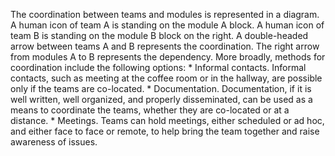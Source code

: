 The coordination between teams and modules is represented in a diagram. A human icon of team A is standing on the module A block. A human icon of team B is standing on the module B block on the right. A double-headed arrow between teams A and B represents the coordination. The right arrow from modules A to B represents the dependency. More broadly, methods for coordination include the following options: *  Informal contacts. Informal contacts, such as meeting at the coffee room or in the hallway, are possible only if the teams are co-located. *  Documentation. Documentation, if it is well written, well organized, and properly disseminated, can be used as a means to coordinate the teams, whether they are co-located or at a distance. *  Meetings. Teams can hold meetings, either scheduled or ad hoc, and either face to face or remote, to help bring the team together and raise awareness of issues.